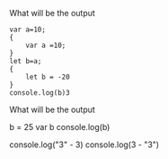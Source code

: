 What will be the output

    var a=10;
    {
        var a =10;
    }
    let b=a;
    {
        let b = -20
    }
    console.log(b)3

What will be the output

   b = 25
   var b
   console.log(b)

   console.log("3" - 3)
   console.log(3 - "3")